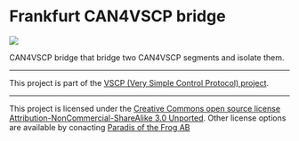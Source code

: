 <h1>Frankfurt CAN4VSCP bridge</h1>

<img src="http://grodansparadis.com/images/vscp_logo.jpg" />

CAN4VSCP bridge that bridge two CAN4VSCP segments and isolate them.

<hr>

This project is part of the <a href="http://www.vscp.org">VSCP (Very Simple Control Protocol) project</a>. 

<hr>

This project is licensed under the 
<a href="http://creativecommons.org/licenses/by-nc-sa/3.0/">Creative Commons open source license Attribution-NonCommercial-ShareAlike 3.0 Unported</a>. 
Other license options are available by conacting <a href="malto:info@grodansparadis.com">Paradis of the Frog AB</a>

